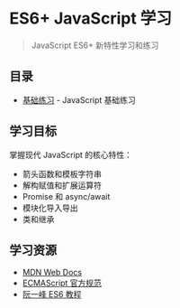 # ES6+ JavaScript 学习

> JavaScript ES6+ 新特性学习和练习

## 目录

- [基础练习](./index.md) - JavaScript 基础练习

## 学习目标

掌握现代 JavaScript 的核心特性：

- 箭头函数和模板字符串
- 解构赋值和扩展运算符
- Promise 和 async/await
- 模块化导入导出
- 类和继承

## 学习资源

- [MDN Web Docs](https://developer.mozilla.org/zh-CN/docs/Web/JavaScript)
- [ECMAScript 官方规范](https://tc39.es/ecma262/)
- [阮一峰 ES6 教程](https://es6.ruanyifeng.com/)
